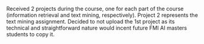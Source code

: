 Received 2 projects during the course, one for each part of the course (information retrieval and text mining, respectively). Project 2 represents the text mining assignment. Decided to not upload the 1st project as its technical and straightforward nature would incent future FMI AI masters students to copy it.

